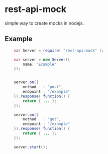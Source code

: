 # rest-api-mock

simple way to create mocks in nodejs.

## Example

````java
    var Server = require( "rest-api-mock" );

    var server = new Server({
        name: "Example"
    });


    server.on({
        method   : "post",
        endpoint : "/example"
    }).response( function() {
        return { ... };
    });

    server.on({
        method   : "get",
        endpoint : "/example"
    }).response( function() {
        return { ... };
    });

    server.start();
````